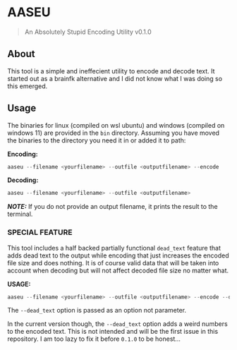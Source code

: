 # AASEU

> An Absolutely Stupid Encoding Utility v0.1.0

## About

This tool is a simple and ineffecient utility to encode and decode text.
It started out as a brainfk alternative and I did not know what I was doing so this emerged.

## Usage

The binaries for linux (compiled on wsl ubuntu) and windows (compiled on windows 11) are provided in the `bin` directory.
Assuming you have moved the binaries to the directory you need it in or added it to path:

**Encoding:**

```powershell
aaseu --filename <yourfilename> --outfile <outputfilename> --encode
```

**Decoding:**

```powershell
aaseu --filename <yourfilename> --outfile <outputfilename>
```

***NOTE:*** If you do not provide an output filename, it prints the result to the terminal.

### SPECIAL FEATURE

This tool includes a half backed partially functional `dead_text` feature that adds dead text to the output while encoding that just increases the encoded file size and does nothing. It is of course valid data that will be taken into account when decoding but will not affect decoded file size no matter what.

**USAGE:**

```powershell
aaseu --filename <yourfilename> --outfile <outputfilename> --encode --dead_text
```

The `--dead_text` option is passed as an option not parameter.

In the current version though, the `--dead_text` option adds a weird numbers to the encoded text. This is not intended and will be the first issue in this repository. I am too lazy to fix it before `0.1.0` to be honest...
